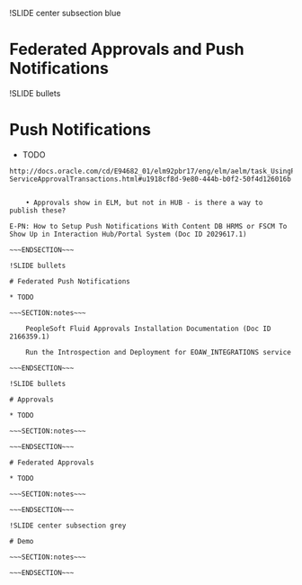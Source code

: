 !SLIDE center subsection blue

# Federated Approvals and Push Notifications

!SLIDE bullets

# Push Notifications

* TODO

~~~SECTION:notes~~~
http://docs.oracle.com/cd/E94682_01/elm92pbr17/eng/elm/aelm/task_UsingPeopleSoftFluidUserInterfaceSelf-ServiceApprovalTransactions.html#u1918cf8d-9e80-444b-b0f2-50f4d126016b


	• Approvals show in ELM, but not in HUB - is there a way to publish these?

E-PN: How to Setup Push Notifications With Content DB HRMS or FSCM To Show Up in Interaction Hub/Portal System (Doc ID 2029617.1)

~~~ENDSECTION~~~

!SLIDE bullets

# Federated Push Notifications

* TODO

~~~SECTION:notes~~~

	PeopleSoft Fluid Approvals Installation Documentation (Doc ID 2166359.1)

	Run the Introspection and Deployment for EOAW_INTEGRATIONS service

~~~ENDSECTION~~~

!SLIDE bullets

# Approvals

* TODO

~~~SECTION:notes~~~

~~~ENDSECTION~~~

# Federated Approvals

* TODO

~~~SECTION:notes~~~

~~~ENDSECTION~~~

!SLIDE center subsection grey

# Demo

~~~SECTION:notes~~~

~~~ENDSECTION~~~